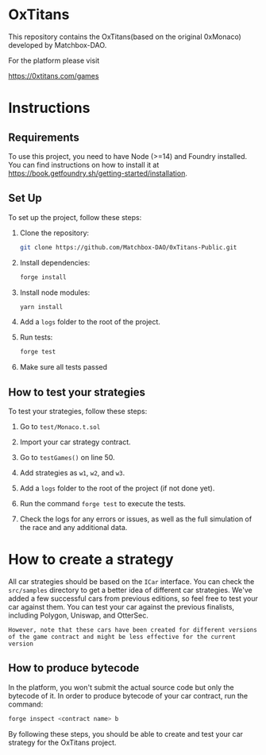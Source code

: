 # OxTitans

This repository contains the OxTitans(based on the original 0xMonaco) developed by Matchbox-DAO.

For the platform please visit 

https://0xtitans.com/games

# Instructions

## Requirements
To use this project, you need to have Node (>=14) and Foundry installed. You can find instructions on how to install it at https://book.getfoundry.sh/getting-started/installation.

## Set Up 
To set up the project, follow these steps:

1. Clone the repository:
   ```bash
   git clone https://github.com/Matchbox-DAO/0xTitans-Public.git 
   ```

2. Install dependencies:
   ```bash
   forge install  
   ```

3. Install node modules:
   ```bash
   yarn install  
   ```

4. Add a `logs` folder to the root of the project.

5. Run tests:
   ```bash
   forge test
   ```

6. Make sure all tests passed

## How to test your strategies
To test your strategies, follow these steps:

1. Go to `test/Monaco.t.sol`

2. Import your car strategy contract.

3. Go to `testGames()` on line 50.

4. Add strategies as `w1`, `w2`, and `w3`.

5. Add a `logs` folder to the root of the project (if not done yet).

6. Run the command `forge test` to execute the tests.

7. Check the logs for any errors or issues, as well as the full simulation of the race and any additional data.


# How to create a strategy
All car strategies should be based on the `ICar` interface. You can check the `src/samples` directory to get a better idea of different car strategies. We've added a few successful cars from previous editions, so feel free to test your car against them. You can test your car against the previous finalists, including Polygon, Uniswap, and OtterSec.

 `However, note that these cars have been created for different versions of the game contract and might be less effective for the current version`

## How to produce bytecode
In the platform, you won't submit the actual source code but only the bytecode of it. In order to produce bytecode of your car contract, run the command:

```bash
forge inspect <contract name> b
```

By following these steps, you should be able to create and test your car strategy for the OxTitans project.
